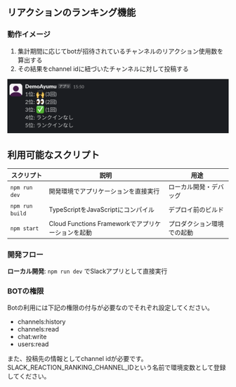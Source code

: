 ## リアクションのランキング機能

### 動作イメージ
1. 集計期間に応じてbotが招待されているチャンネルのリアクション使用数を算出する
2. その結果をchannel idに紐づいたチャンネルに対して投稿する

![リアクションランキング機能](assets/readme/reaction_ranking_feature.png)

## 利用可能なスクリプト

| スクリプト | 説明 | 用途 |
|-----------|------|------|
| `npm run dev` | 開発環境でアプリケーションを直接実行 | ローカル開発・デバッグ |
| `npm run build` | TypeScriptをJavaScriptにコンパイル | デプロイ前のビルド |
| `npm start` | Cloud Functions Frameworkでアプリケーションを起動 | プロダクション環境での起動 |

### 開発フロー

**ローカル開発**: `npm run dev` でSlackアプリとして直接実行

### BOTの権限
Botの利用には下記の権限の付与が必要なのでそれぞれ設定してください。

- channels:history
- channels:read
- chat:write
- users:read

また、投稿先の情報としてchannel idが必要です。
SLACK_REACTION_RANKING_CHANNEL_IDという名前で環境変数として登録してください。